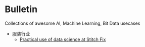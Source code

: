 # Bulletin
Collections of awesome AI, Machine Learning, Bit Data usecases 

- 服装行业
  - [Practical use of data science at Stitch Fix](http://algorithms-tour.stitchfix.com/)
